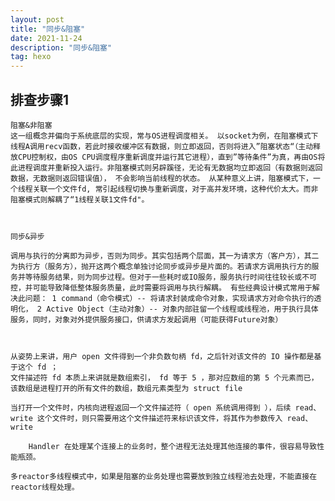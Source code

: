 ```yaml
---
layout: post
title: "同步&阻塞"
date: 2021-11-24
description: "同步&阻塞"
tag: hexo
---   
```


## 排查步骤1
    阻塞&非阻塞
    这一组概念并偏向于系统底层的实现，常与OS进程调度相关。 以socket为例，在阻塞模式下线程A调用recv函数，若此时接收缓冲区有数据，则立即返回，否则将进入”阻塞状态“（主动释放CPU控制权，由OS CPU调度程序重新调度并运行其它进程），直到”等待条件”为真，再由OS将此进程调度并重新投入运行。非阻塞模式则另辟蹊径，无论有无数据均立即返回（有数据则返回数据，无数据则返回错误值）， 不会影响当前线程的状态。 从某种意义上讲，阻塞模式下，一个线程关联一个文件fd, 常引起线程切换与重新调度，对于高并发环境，这种代价太大。而非阻塞模式则解耦了“1线程关联1文件fd"。



    同步&异步

    调用与执行的分离即为异步，否则为同步。其实包括两个层面，其一为请求方（客户方），其二为执行方（服务方），抛开这两个概念单独讨论同步或异步是片面的。若请求方调用执行方的服务并等待服务结果，则为同步过程。但对于一些耗时或IO服务，服务执行时间往往较长或不可控，并可能导致降低整体服务质量，此时需要将调用与执行解耦。 有些经典设计模式常用于解决此问题： 1 command（命令模式）-- 将请求封装成命令对象，实现请求方对命令执行的透明化， 2 Active Object（主动对象）-- 对象内部驻留一个线程或线程池，用于执行具体服务，同时，对象对外提供服务接口，供请求方发起调用（可能获得Future对象）



    从姿势上来讲，用户 open 文件得到一个非负数句柄 fd，之后针对该文件的 IO 操作都是基于这个 fd ；
    文件描述符 fd 本质上来讲就是数组索引， fd 等于 5 ，那对应数组的第 5 个元素而已，该数组是进程打开的所有文件的数组，数组元素类型为 struct file

    当打开一个文件时，内核向进程返回一个文件描述符（ open 系统调用得到 ），后续 read、write 这个文件时，则只需要用这个文件描述符来标识该文件，将其作为参数传入 read、write 

        Handler 在处理某个连接上的业务时，整个进程无法处理其他连接的事件，很容易导致性能瓶颈。

    多reactor多线程模式中，如果是阻塞的业务处理也需要放到独立线程池去处理，不能直接在reactor线程处理。
    
